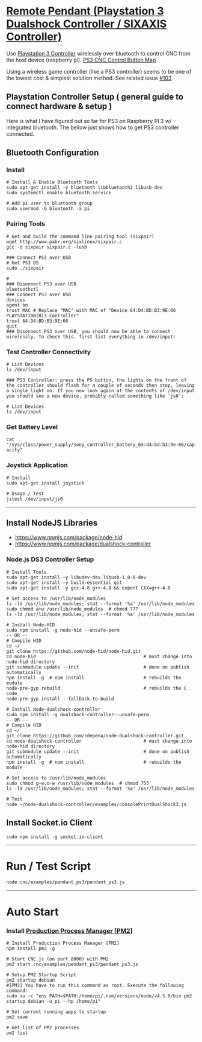 # [Remote Pendant (Playstation 3 Dualshock Controller / SIXAXIS Controller)](https://github.com/cheton/cnc/issues/103)

Use [Playstation 3 Controller](https://www.playstation.com/en-us/explore/accessories/dualshock-3-ps3/) wirelessly over bluetooth to control CNC from the host device (raspberry pi). [PS3 CNC Control Button Map](https://docs.google.com/drawings/d/1DMzfBk5DSvjJ082FrerrfmpL19-pYAOcvcmTbZJJsvs/edit?usp=sharing)

Using a wireless game controller (like a PS3 controller) seems to be one of the lowest cost & simplest solution method. See related issue [#103](https://github.com/cheton/cnc/issues/103)


## Playstation Controller Setup ( general guide to connect hardware & setup )

Here is what I have figured out so far for PS3 on Raspberry PI 3 w/ integrated bluetooth.
The bellow just shows how to get PS3 controller connected.


## Bluetooth Configuration

### Install
```
# Install & Enable Bluetooth Tools
sudo apt-get install -y bluetooth libbluetooth3 libusb-dev
sudo systemctl enable bluetooth.service

# Add pi user to bluetooth group
sudo usermod -G bluetooth -a pi
```

### Pairing Tools
```
# Get and build the command line pairing tool (sixpair)
wget http://www.pabr.org/sixlinux/sixpair.c
gcc -o sixpair sixpair.c -lusb

### Connect PS3 over USB
# Get PS3 DS 
sudo ./sixpair

# 
### Disonnect PS3 over USB
bluetoothctl
### Connect PS3 over USB
devices
agent on
trust MAC # Replace "MAC" with MAC of "Device 64:D4:BD:B3:9E:66 PLAYSTATION(R)3 Controller"
trust 64:D4:BD:B3:9E:66 
quit
### Disonnect PS3 over USB, you should now be able to connect wirelessly. To check this, first list everything in /dev/input:
```

### Test Controller Connectivity
```
# List Devices
ls /dev/input

### PS3 Controller: press the PS button, the lights on the front of the controller should flash for a couple of seconds then stop, leaving a single light on. If you now look again at the contents of /dev/input you should see a new device, probably called something like ‘js0’:

# List Devices
ls /dev/input
```

### Get Battery Level
`cat "/sys/class/power_supply/sony_controller_battery_64:d4:bd:b3:9e:66/capacity"`


### Joystick Application
```
# Install
sudo apt-get install joystick

# Usage / Test
jstest /dev/input/js0
```

----------------------------------------

## Install NodeJS Libraries
 - https://www.npmjs.com/package/node-hid
 - https://www.npmjs.com/package/dualshock-controller

### Node.js DS3 Controller Setup
```
# Install Tools
sudo apt-get install -y libudev-dev libusb-1.0-0-dev
sudo apt-get install -y build-essential git
sudo apt-get install -y gcc-4.8 g++-4.8 && export CXX=g++-4.8

# Set access to /usr/lib/node_modules
ls -ld /usr/lib/node_modules; stat --format '%a' /usr/lib/node_modules
sudo chmod a+w /usr/lib/node_modules  # chmod 777
ls -ld /usr/lib/node_modules; stat --format '%a' /usr/lib/node_modules

# Install Node-HID
sudo npm install -g node-hid --unsafe-perm
-- OR --
# Compile HID
cd ~/
git clone https://github.com/node-hid/node-hid.git
cd node-hid                                        # must change into node-hid directory
git submodule update --init                        # done on publish automatically
npm install -g  # npm install                      # rebuilds the module
node-pre-gyp rebuild                               # rebuilds the C code
node-pre-gyp install --fallback-to-build

# Install Node-dualshock-controller
sudo npm install -g dualshock-controller--unsafe-perm
-- OR --
# Compile HID
cd ~/
git clone https://github.com/rdepena/node-dualshock-controller.git
cd node-dualshock-controller                       # must change into node-hid directory
git submodule update --init                        # done on publish automatically
npm install -g  # npm install                      # rebuilds the module

# Set access to /usr/lib/node_modules
sudo chmod g-w,o-w /usr/lib/node_modules  # chmod 755
ls -ld /usr/lib/node_modules; stat --format '%a' /usr/lib/node_modules

# Test
node ~/node-dualshock-controller/examples/consolePrintDualShock3.js

```

## Install Socket.io Client
```
sudo npm install -g socket.io-client
```

----------------------------------------

# Run / Test Script
```
node cnc/examples/pendant_ps3/pendant_ps3.js
```

----------------------------------------

# Auto Start

### Install [Production Process Manager [PM2]](http://pm2.io)
```
# Install Production Process Manager [PM2]
npm install pm2 -g

# Start CNC.js (on port 8000) with PM2
pm2 start cnc/examples/pendant_ps3/pendant_ps3.js

# Setup PM2 Startup Script
pm2 startup debian
#[PM2] You have to run this command as root. Execute the following command:
sudo su -c "env PATH=$PATH:/home/pi/.nvm/versions/node/v4.5.0/bin pm2 startup debian -u pi --hp /home/pi"

# Set current running apps to startup
pm2 save

# Get list of PM2 processes
pm2 list
```